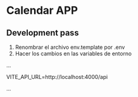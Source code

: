 # Calendar APP


## Development pass

1. Renombrar el archivo env.template por .env
2. Hacer los cambios en las variables de entorno

...

VITE_API_URL=http://localhost:4000/api

...
